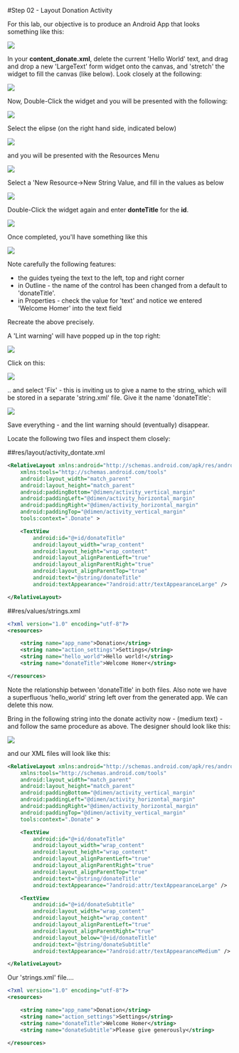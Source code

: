 #Step 02 - Layout Donation Activity

For this lab, our objective is to produce an Android App that looks something like this:

![](../img/completeappv1.png)

In your <b>content_donate.xml</b>, delete the current 'Hello World' text, and drag and drop a new 'LargeText' form widget onto the canvas, and 'stretch' the widget to fill the canvas (like below). Look closely at the following:

![](../img/lab2s201.png)

Now, Double-Click the widget and you will be presented with the following:

![](../img/lab2s202.png)

Select the elipse (on the right hand side, indicated below)

![](../img/lab2s203.png)

and you will be presented with the Resources Menu

![](../img/lab2s204.png)

Select a 'New Resource->New String Value, and fill in the values as below

![](../img/lab2s205.png)

Double-Click the widget again and enter <b>donteTitle</b> for the <b>id</b>. 

![](../img/lab2s205a.png)

Once completed, you'll have something like this

![](../img/lab2s206.png)

Note carefully the following features:

- the guides tyeing the text to the left, top and right corner
- in Outline - the name of the control has been changed from a default to 'donateTitle'.
- in Properties - check the value for 'text' and notice we entered 'Welcome Homer' into the text field

Recreate the above precisely.

A 'Lint warning' will have popped up in the top right:

![](../img/09.png)

Click on this:

![](../img/10.png)

.. and select 'Fix' - this is inviting us to give a name to the string, which will be stored in a separate 'string.xml' file. Give it the name 'donateTitle':

![](../img/11.png)

Save everything - and the lint warning should (eventually) disappear.

Locate the following two files and inspect them closely:

##res/layout/activity_dontate.xml
~~~xml
<RelativeLayout xmlns:android="http://schemas.android.com/apk/res/android"
    xmlns:tools="http://schemas.android.com/tools"
    android:layout_width="match_parent"
    android:layout_height="match_parent"
    android:paddingBottom="@dimen/activity_vertical_margin"
    android:paddingLeft="@dimen/activity_horizontal_margin"
    android:paddingRight="@dimen/activity_horizontal_margin"
    android:paddingTop="@dimen/activity_vertical_margin"
    tools:context=".Donate" >

    <TextView
        android:id="@+id/donateTitle"
        android:layout_width="wrap_content"
        android:layout_height="wrap_content"
        android:layout_alignParentLeft="true"
        android:layout_alignParentRight="true"
        android:layout_alignParentTop="true"
        android:text="@string/donateTitle"
        android:textAppearance="?android:attr/textAppearanceLarge" />

</RelativeLayout>
~~~

##res/values/strings.xml
~~~xml
<?xml version="1.0" encoding="utf-8"?>
<resources>

    <string name="app_name">Donation</string>
    <string name="action_settings">Settings</string>
    <string name="hello_world">Hello world!</string>
    <string name="donateTitle">Welcome Homer</string>

</resources>

~~~

Note the relationship between 'donateTitle' in both files. Also note we have a superfluous 'hello_world' string left over from the generated app. We can delete this now.

Bring in the following string into the donate activity now - (medium text) - and follow the same procedure as above. The designer should look like this:

![](../img/12.png)

and our XML files will look like this:

~~~xml
<RelativeLayout xmlns:android="http://schemas.android.com/apk/res/android"
    xmlns:tools="http://schemas.android.com/tools"
    android:layout_width="match_parent"
    android:layout_height="match_parent"
    android:paddingBottom="@dimen/activity_vertical_margin"
    android:paddingLeft="@dimen/activity_horizontal_margin"
    android:paddingRight="@dimen/activity_horizontal_margin"
    android:paddingTop="@dimen/activity_vertical_margin"
    tools:context=".Donate" >

    <TextView
        android:id="@+id/donateTitle"
        android:layout_width="wrap_content"
        android:layout_height="wrap_content"
        android:layout_alignParentLeft="true"
        android:layout_alignParentRight="true"
        android:layout_alignParentTop="true"
        android:text="@string/donateTitle"
        android:textAppearance="?android:attr/textAppearanceLarge" />

    <TextView
        android:id="@+id/donateSubtitle"
        android:layout_width="wrap_content"
        android:layout_height="wrap_content"
        android:layout_alignParentLeft="true"
        android:layout_alignParentRight="true"
        android:layout_below="@+id/donateTitle"
        android:text="@string/donateSubtitle"
        android:textAppearance="?android:attr/textAppearanceMedium" />

</RelativeLayout>
~~~
Our 'strings.xml' file....
~~~xml
<?xml version="1.0" encoding="utf-8"?>
<resources>

    <string name="app_name">Donation</string>
    <string name="action_settings">Settings</string>
    <string name="donateTitle">Welcome Homer</string>
    <string name="donateSubtitle">Please give generously</string>

</resources>
~~~



